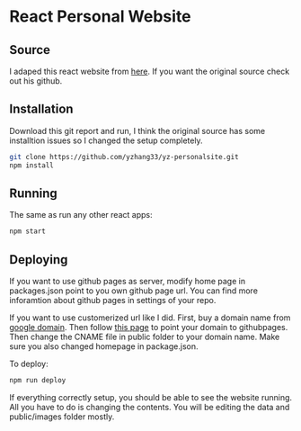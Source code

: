 # React Personal Website

## Source

I adaped this react website from [here](https://github.com/mldangelo/personal-site). If you want the original source check out his github.

## Installation 

Download this git report and run, I think the original source has some installtion issues so I changed the setup completely.
 
```bash
git clone https://github.com/yzhang33/yz-personalsite.git
npm install
```

## Running

The same as run any other react apps:
```bash
npm start
``` 

## Deploying

If you want to use github pages as server, modify home page in packages.json point to you own github page url. You can find more inforamtion about github pages in settings of your repo.

If you want to use customerized url like I did. First, buy a domain name from [google domain](https://domains.google/).
Then follow [this page](https://dev.to/trentyang/how-to-setup-google-domain-for-github-pages-1p58) to point your domain to githubpages. Then change the CNAME file in public folder to your domain name. Make sure you also changed homepage in package.json. 

To deploy:
```bash
npm run deploy
```
If everything correctly setup, you should be able to see the website running. All you have to do is changing the contents. You will be editing the data and public/images folder mostly. 


